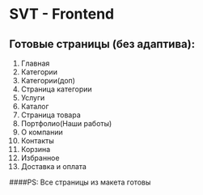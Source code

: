 # SVT - Frontend

## Готовые страницы (без адаптива):
1. Главная
2. Категории
3. Категории(доп)
4. Страница категории
5. Услуги
6. Каталог
7. Страница товара
8. Портфолио(Наши работы)
9. О компании
10. Контакты
11. Корзина
12. Избранное
13. Доставка и оплата

####PS: Все страницы из макета готовы